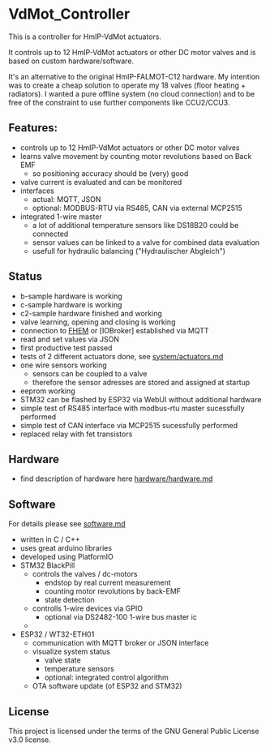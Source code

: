 # VdMot_Controller
This is a controller for HmIP-VdMot actuators.

It controls up to 12 HmIP-VdMot actuators or other DC motor valves and is based on custom hardware/software.

It's an alternative to the original HmIP-FALMOT-C12 hardware.
My intention was to create a cheap solution to operate my 18 valves (floor heating + radiators).
I wanted a pure offline system (no cloud connection) and to be free of the constraint to use further components like CCU2/CCU3.

## Features:
- controls up to 12 HmIP-VdMot actuators or other DC motor valves
- learns valve movement by counting motor revolutions based on Back EMF
  - so positioning accuracy should be (very) good
- valve current is evaluated and can be monitored
- interfaces
  - actual: MQTT, JSON
  - optional: MODBUS-RTU via RS485, CAN via external MCP2515
- integrated 1-wire master
  - a lot of additional temperature sensors like DS18B20 could be connected
  - sensor values can be linked to a valve for combined data evaluation
  - usefull for hydraulic balancing ("Hydraulischer Abgleich")
  
## Status
- b-sample hardware is working
- c-sample hardware is working
- c2-sample hardware finished and working
- valve learning, opening and closing is working
- connection to [FHEM](https://fhem.de/) or [IOBroker] established via MQTT
- read and set values via JSON
- first productive test passed
- tests of 2 different actuators done, see [system/actuators.md](./system/actuators.md)
- one wire sensors working
  - sensors can be coupled to a valve
  - therefore the sensor adresses are stored and assigned at startup
- eeprom working
- STM32 can be flashed by ESP32 via WebUI without additional hardware
- simple test of RS485 interface with modbus-rtu master sucessfully performed
- simple test of CAN interface via MCP2515 sucessfully performed
- replaced relay with fet transistors

## Hardware
- find description of hardware here [hardware/hardware.md](./hardware/hardware.md)

## Software
For details please see [software.md](./software.md)
- written in C / C++
- uses great arduino libraries
- developed using PlatformIO
- STM32 BlackPill
  - controls the valves / dc-motors
    - endstop by real current measurement
    - counting motor revolutions by back-EMF
    - state detection
  - controlls 1-wire devices via GPIO
    - optional via DS2482-100 1-wire bus master ic
  - 
- ESP32 / WT32-ETH01
  - communication with MQTT broker or JSON interface
  - visualize system status
    - valve state
    - temperature sensors
    - optional: integrated control algorithm 
  - OTA software update (of ESP32 and STM32)

## License
This project is licensed under the terms of the GNU General Public License v3.0 license.
